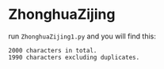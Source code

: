 # ZhonghuaZijing
run `ZhonghuaZijing1.py` and you will find this:  
```
2000 characters in total.
1990 characters excluding duplicates.
```
